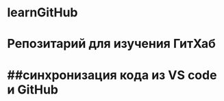 # learnGitHub
Репозитарий для изучения ГитХаб
==================================
##синхронизация кода из VS code и GitHub
=================================